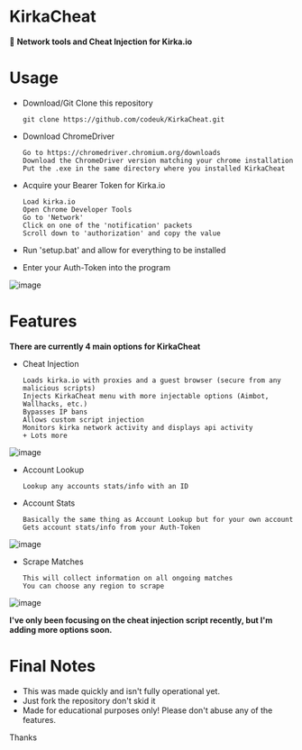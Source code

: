 # KirkaCheat
👻 **Network tools and Cheat Injection for Kirka.io**

# Usage

- Download/Git Clone this repository
 
      git clone https://github.com/codeuk/KirkaCheat.git

- Download ChromeDriver

      Go to https://chromedriver.chromium.org/downloads
      Download the ChromeDriver version matching your chrome installation
      Put the .exe in the same directory where you installed KirkaCheat

- Acquire your Bearer Token for Kirka.io

      Load kirka.io
      Open Chrome Developer Tools
      Go to 'Network'
      Click on one of the 'notification' packets
      Scroll down to 'authorization' and copy the value

- Run 'setup.bat' and allow for everything to be installed
- Enter your Auth-Token into the program

![image](https://user-images.githubusercontent.com/75194878/164553158-3dc4865c-31d8-41a1-b89d-7790987eec99.png)

# Features

**There are currently 4 main options for KirkaCheat**

- Cheat Injection
    
      Loads kirka.io with proxies and a guest browser (secure from any malicious scripts)
      Injects KirkaCheat menu with more injectable options (Aimbot, Wallhacks, etc.)
      Bypasses IP bans
      Allows custom script injection
      Monitors kirka network activity and displays api activity
      + Lots more

![image](https://user-images.githubusercontent.com/75194878/164555285-c54ae499-bfbc-4222-a443-64a43f9f1613.png)

- Account Lookup

      Lookup any accounts stats/info with an ID

- Account Stats

      Basically the same thing as Account Lookup but for your own account
      Gets account stats/info from your Auth-Token

![image](https://user-images.githubusercontent.com/75194878/164557177-ad5e08bc-cde5-485d-9698-72b150914629.png)

- Scrape Matches

      This will collect information on all ongoing matches
      You can choose any region to scrape

![image](https://user-images.githubusercontent.com/75194878/164557488-1335801d-a628-4d58-b20d-a05a4228f99a.png)

**I've only been focusing on the cheat injection script recently, but I'm adding more options soon.**

# Final Notes

- This was made quickly and isn't fully operational yet.
- Just fork the repository don't skid it
- Made for educational purposes only! Please don't abuse any of the features.

Thanks 
